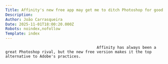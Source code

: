 ```yaml
---
Title: Affinity's new free app may get me to ditch Photoshop for good
Description: 
Author: João Carrasqueira
Date: 2025-11-01T18:00:20.000Z
Robots: noindex,nofollow
Template: index
---
```


                                            Affinity has always been a great Photoshop rival, but the new free version makes it the top alternative to Adobe's practices.
                                        